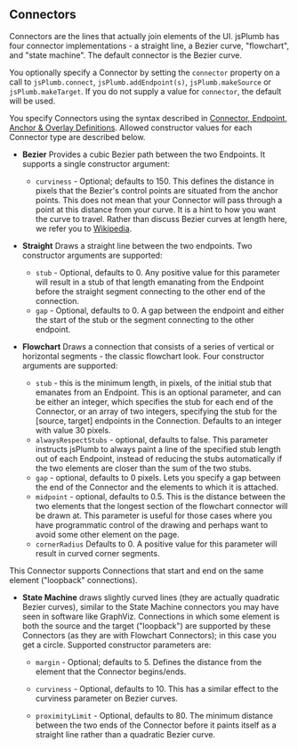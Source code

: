 ## Connectors
Connectors are the lines that actually join elements of the UI.  jsPlumb has four connector implementations - a straight 
line, a Bezier curve, "flowchart", and "state machine".  The default connector is the Bezier curve.

You optionally specify a Connector by setting the `connector` property on a call to `jsPlumb.connect`, 
`jsPlumb.addEndpoint(s)`, `jsPlumb.makeSource` or `jsPlumb.makeTarget`. If you do not supply a value for `connector`, 
the default will be used.

You specify Connectors using the syntax described in
[Connector, Endpoint, Anchor & Overlay Definitions](basic-concepts#definitions). Allowed constructor values for each 
Connector type are described below.


- **Bezier** Provides a cubic Bezier path between the two Endpoints. It supports a single constructor argument:
    - `curviness` - Optional; defaults to 150. This defines the distance in pixels that the Bezier's control points are 
    situated from the anchor points.  This does not mean that your Connector will pass through a point at this distance 
    from your curve.  It is a hint to how you want the curve to travel. Rather than discuss Bezier curves at length 
    here, we refer you to [Wikipedia](http://en.wikipedia.org/wiki/B%C3%A9zier_curve).
			
- **Straight** Draws a straight line between the two endpoints. Two constructor arguments are supported:

    - `stub` - Optional, defaults to 0. Any positive value for this parameter will result in a stub of that length 
    emanating from the Endpoint before the straight segment connecting to the other end of the connection.
    - `gap` - Optional, defaults to 0. A gap between the endpoint and either the start of the stub or the segment 
        connecting to the other endpoint.

- **Flowchart** Draws a connection that consists of a series of vertical or horizontal segments - the classic flowchart 
look. Four constructor arguments are supported:
    - `stub` - this is the minimum length, in pixels, of the initial stub that emanates from an Endpoint.  This is an 
    optional parameter, and can be either an integer, which specifies the stub for each end of the Connector, or an 
    array of two integers, specifying the stub for the [source, target] endpoints in the Connection.  Defaults to an 
    integer with value 30 pixels.
    - `alwaysRespectStubs` - optional, defaults to false. This parameter instructs jsPlumb to always paint a line of 
    the specified stub length out of each Endpoint, instead of reducing the stubs automatically if the two elements are 
    closer than the sum of the two stubs.
    - `gap` - optional, defaults to 0 pixels. Lets you specify a gap between the end of the Connector and the elements 
    to which it is attached.
    - `midpoint` - optional, defaults to 0.5. This is the distance between the two elements that the longest section 
    of the flowchart connector will be drawn at.  This parameter is useful for those cases where you have programmatic 
    control of the drawing and perhaps want to avoid some other element on the page.
    - `cornerRadius` Defaults to 0. A positive value for this parameter will result in curved corner segments.
    
This Connector supports Connections that start and end on the same element ("loopback" connections).

- **State Machine** draws slightly curved lines (they are actually quadratic Bezier curves), similar to the State 
Machine connectors you may have seen in software like GraphViz.  Connections in which some element is both the 
source and the target ("loopback") are supported by these Connectors (as they are with Flowchart Connectors); in 
this case you get a circle. Supported constructor parameters are:

    - `margin` - Optional; defaults to 5.  Defines the distance from the element that the Connector begins/ends.
			
    - `curviness` - Optional, defaults to 10.  This has a similar effect to the curviness parameter on Bezier curves.
                  
    - `proximityLimit` - Optional, defaults to 80.  The minimum distance between the two ends of the Connector before 
    it paints itself as a straight line rather than a quadratic Bezier curve.